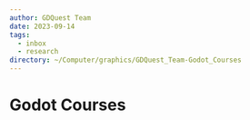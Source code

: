 ```yaml
---
author: GDQuest Team
date: 2023-09-14
tags:
  - inbox
  - research
directory: ~/Computer/graphics/GDQuest_Team-Godot_Courses
---
```


# Godot Courses


